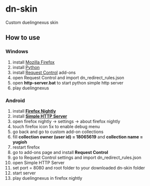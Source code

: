 # dn-skin
Custom duelingnexus skin

## How to use

### Windows 
1. install <a href="https://www.mozilla.org/en-US/firefox/new/" target="_blank">Mozilla Firefox</a>
2. install <a href="https://www.python.org/downloads/" target="_blank">Python</a>
3. install <a href="https://addons.mozilla.org/en-US/firefox/addon/requestcontrol/" target="_blank">Request Control</a> add-ons
4. open Request Control and import dn_redirect_rules.json
5. open **http-server.bat** to start python simple http server
6. play duelingnexus

### Android
1. install <a href="https://play.google.com/store/apps/details?id=org.mozilla.fenix" target="_blank">**Firefox Nightly**</a>
2. install <a href="https://play.google.com/store/apps/details?id=com.phlox.simpleserver" target="_blank">**Simple HTTP Server**</a>
3. open firefox nightly → settings → about firefox nightly
4. touch firefox icon 5x to enable debug menu
5. go back and go to custom add-on collections
6. fill **collection owner (user id) = 18065619** and **collection name = yugioh**
7. restart firefox
8. go to add-ons page and install **Request Control**
9. go to Request Control settings and import dn_redirect_rules.json
10. open Simple HTTP Server
11. set port = 8080 and root folder to your downloaded dn-skin folder
12. start server
13. play duelingnexus in firefox nightly
